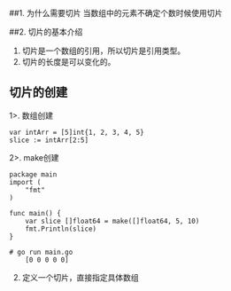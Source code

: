##1. 为什么需要切片
当数组中的元素不确定个数时候使用切片

##2. 切片的基本介绍
1. 切片是一个数组的引用，所以切片是引用类型。
2. 切片的长度是可以变化的。

## 切片的创建
1>. 数组创建
```angularjs
var intArr = [5]int{1, 2, 3, 4, 5}
slice := intArr[2:5]
```

2>. make创建
```angularjs
package main
import (
	"fmt"
)

func main() {
	var slice []float64 = make([]float64, 5, 10)
	fmt.Println(slice)
}

# go run main.go
    [0 0 0 0 0]
```
2. 定义一个切片，直接指定具体数组
```angularjs

```